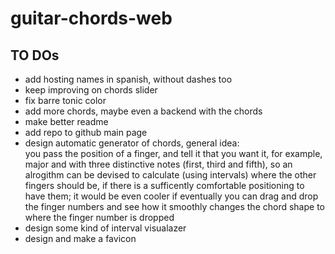 # guitar-chords-web

## TO DOs

- add hosting names in spanish, without dashes too
- keep improving on chords slider
- fix barre tonic color
- add more chords, maybe even a backend with the chords
- make better readme
- add repo to github main page
- design automatic generator of chords, general idea:  
  you pass the position of a finger, and tell it that you want it, for example, major and with three distinctive notes (first, third and fifth), so an alrogithm can be devised to calculate (using intervals) where the other fingers should be, if there is a sufficently comfortable positioning to have them; it would be even cooler if eventually you can drag and drop the finger numbers and see how it smoothly changes the chord shape to where the finger number is dropped
- design some kind of interval visualazer
- design and make a favicon
